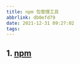 ```yaml
---
title: npm 包管理工具
abbrlink: db0efd79
date: 2021-12-31 09:27:02
tags:
---
```


## 1. [npm](https://docs.npmjs.com/about-npm)
